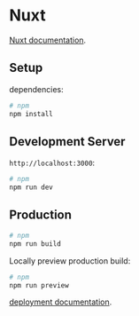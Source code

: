 # Nuxt 

[Nuxt documentation](https://nuxt.com/docs/getting-started/introduction).

## Setup

dependencies:

```bash
# npm
npm install
```

## Development Server

`http://localhost:3000`:

```bash
# npm
npm run dev
```

## Production

```bash
# npm
npm run build
```

Locally preview production build:

```bash
# npm
npm run preview
```

[deployment documentation](https://nuxt.com/docs/getting-started/deployment).
